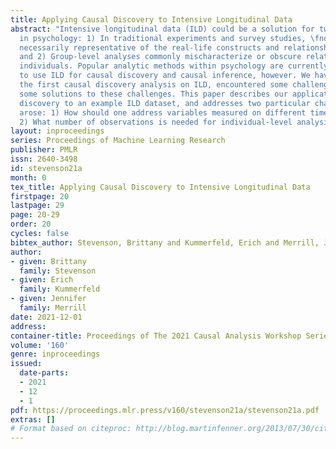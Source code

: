 ```yaml
---
title: Applying Causal Discovery to Intensive Longitudinal Data
abstract: "Intensive longitudinal data (ILD) could be a solution for two problems
  in psychology: 1) In traditional experiments and survey studies, \fndings are not
  necessarily representative of the real-life constructs and relationships studied,
  and 2) Group-level analyses commonly mischaracterize or obscure relationships for
  individuals. Popular analytic methods within psychology are currently not well-equipped
  to use ILD for causal discovery and causal inference, however. We have performed
  the first causal discovery analysis on ILD, encountered some challenges, and developed
  some solutions to these challenges. This paper describes our application of causal
  discovery to an example ILD dataset, and addresses two particular challenges that
  arose: 1) How should one address variables measured on different timelines, and
  2) What number of observations is needed for individual-level analysis."
layout: inproceedings
series: Proceedings of Machine Learning Research
publisher: PMLR
issn: 2640-3498
id: stevenson21a
month: 0
tex_title: Applying Causal Discovery to Intensive Longitudinal Data
firstpage: 20
lastpage: 29
page: 20-29
order: 20
cycles: false
bibtex_author: Stevenson, Brittany and Kummerfeld, Erich and Merrill, Jennifer
author:
- given: Brittany
  family: Stevenson
- given: Erich
  family: Kummerfeld
- given: Jennifer
  family: Merrill
date: 2021-12-01
address:
container-title: Proceedings of The 2021 Causal Analysis Workshop Series
volume: '160'
genre: inproceedings
issued:
  date-parts:
  - 2021
  - 12
  - 1
pdf: https://proceedings.mlr.press/v160/stevenson21a/stevenson21a.pdf
extras: []
# Format based on citeproc: http://blog.martinfenner.org/2013/07/30/citeproc-yaml-for-bibliographies/
---
```

